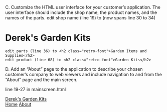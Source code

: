 C.  Customize the HTML user interface for your customer’s application. The user interface should include the shop name, 
the product names, and the names of the parts.
    edit shop name (line 19) to (now spans line 30 to 34)     
<h1 class="letter-bounce">
    <span>D</span><span>e</span><span>r</span><span>e</span><span>k</span><span>'</span><span>s</span>
    <span> </span><span>G</span><span>a</span><span>r</span><span>d</span><span>e</span><span>n</span>
    <span> </span><span>K</span><span>i</span><span>t</span><span>s</span>
</h1>

    edit parts (line 36) to <h2 class="retro-font">Garden Items and Supplies</h2>
    edit product (line 68) to <h2 class="retro-font">Garden Kits</h2>

D.  Add an “About” page to the application to describe your chosen customer’s company to web viewers and include 
navigation to and from the “About” page and the main screen.

line 19-27 in mainscreen.html
<nav class="navbar navbar-expand-lg navbar-light mb-4">
    <div class="container-fluid">
        <a class="navbar-brand" href="/">Derek's Garden Kits</a>
        <div class="navbar-nav">
            <a class="nav-link" href="/">Home</a>
            <a class="nav-link active" href="/about">About</a>
        </div>
    </div>
</nav>